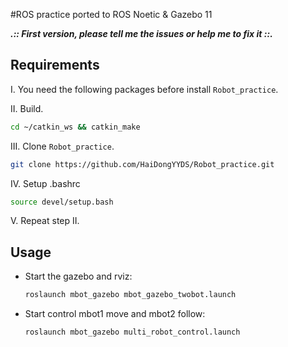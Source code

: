 #ROS practice ported to ROS Noetic & Gazebo 11

***.:: First version, please tell me the issues or help me to fix it ::.***

## Requirements

I. You need the following packages before install `Robot_practice`.


II. Build.
```sh
cd ~/catkin_ws && catkin_make
```

III. Clone `Robot_practice`.
```sh
git clone https://github.com/HaiDongYYDS/Robot_practice.git
```
IV. Setup .bashrc
```sh
source devel/setup.bash
```
V. Repeat step II.

## Usage

* Start the gazebo and rviz:
    ```sh
    roslaunch mbot_gazebo mbot_gazebo_twobot.launch
    ```
* Start control mbot1 move and mbot2 follow:
    ```sh
   roslaunch mbot_gazebo multi_robot_control.launch
    ```
